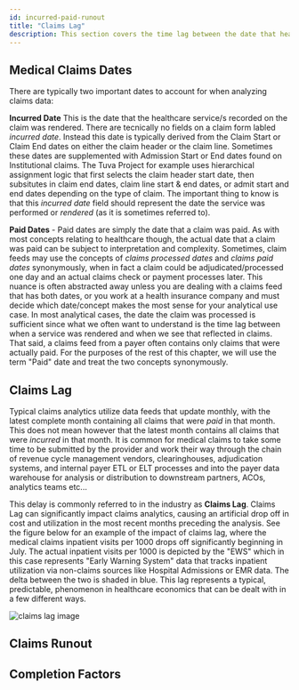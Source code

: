 ```yaml
---
id: incurred-paid-runout
title: "Claims Lag"
description: This section covers the time lag between the date that healthcare services are performed (i.e. claims are incurred) and when they are processed and paid, and common approaches to accounting for this lag in analytics. 
---
```


## Medical Claims Dates

There are typically two important dates to account for when analyzing claims data:

**Incurred Date** This is the date that the healthcare service/s recorded on the claim was rendered. There are tecnically no fields on a claim form labled *incurred date*. Instead this date is typically derived from the Claim Start or Claim End dates on either the claim header or the claim line. Sometimes these dates are supplemented with Admission Start or End dates found on Institutional claims. The Tuva Project for example uses hierarchical assignment logic that first selects the claim header start date, then subsitutes in claim end dates, claim line start & end dates, or admit start and end dates depending on the type of claim. The important thing to know is that this *incurred date* field should represent the date the service was performed or *rendered* (as it is sometimes referred to). 

**Paid Dates** - Paid dates are simply the date that a claim was paid. As with most concepts relating to healthcare though, the actual date that a claim was paid can be subject to interpretation and complexity. Sometimes, claim feeds may use the concepts of *claims processed dates* and *claims paid dates* synonymously, when in fact a claim could be adjudicated/processed one day and an actual claims check or payment processes later. This nuance is often abstracted away unless you are dealing with a claims feed that has both dates, or you work at a health insurance company and must decide which date/concept makes the most sense for your analytical use case. In most analytical cases, the date the claim was processed is sufficient since what we often want to understand is the time lag between when a service was rendered and when we see that reflected in claims. That said, a claims feed from a payer often contains only claims that were actually paid. For the purposes of the rest of this chapter, we will use the term "Paid" date and treat the two concepts synonymously. 

## Claims Lag
Typical claims analytics utilize data feeds that update monthly, with the latest complete month containing all claims that were *paid* in that month. This does not mean however that the latest month contains all claims that were *incurred* in that month. It is common for medical claims to take some time to be submitted by the provider and work their way through the chain of revenue cycle management vendors, clearinghouses, adjudication systems, and internal payer ETL or ELT processes and into the payer data warehouse for analysis or distribution to downstream partners, ACOs, analytics teams etc... 

This delay is commonly referred to in the industry as **Claims Lag**. Claims Lag can significantly impact claims analytics, causing an artificial drop off in cost and utilization in the most recent months preceding the analysis. See the figure below for an example of the impact of claims lag, where the medical claims inpatient visits per 1000 drops off significantly beginning in July. The actual inpatient visits per 1000 is depicted by the "EWS" which in this case represents "Early Warning System" data that tracks inpatient utilization via non-claims sources like Hospital Admissions or EMR data. The delta between the two is shaded in blue. This lag represents a typical, predictable, phenomenon in healthcare economics that can be dealt with in a few different ways. 

![claims lag image](/img/claims_lag.png)

## Claims Runout

## Completion Factors